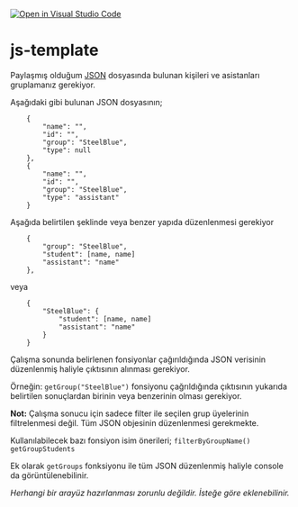 [![Open in Visual Studio Code](https://classroom.github.com/assets/open-in-vscode-c66648af7eb3fe8bc4f294546bfd86ef473780cde1dea487d3c4ff354943c9ae.svg)](https://classroom.github.com/online_ide?assignment_repo_id=8441789&assignment_repo_type=AssignmentRepo)
# js-template

Paylaşmış olduğum [JSON](https://github.com/Front-End-Bootcamp/vue-bootcamp/blob/d6f881aec77f15a4107eafc10f6a91e90f9268a4/homework%201/data.json) dosyasında bulunan kişileri ve asistanları gruplamanız gerekiyor. 

Aşağıdaki gibi bulunan JSON dosyasının;
```
	{
		"name": "",
		"id": "",
		"group": "SteelBlue",
		"type": null
	},
	{
		"name": "",
		"id": "",
		"group": "SteelBlue",
		"type": "assistant"
	}
```

Aşağıda belirtilen şeklinde veya benzer yapıda düzenlenmesi gerekiyor

```
	{
		"group": "SteelBlue",
		"student": [name, name]
		"assistant": "name"
	},
```

veya

```
	{
		"SteelBlue": {
			"student": [name, name]
			"assistant": "name"
		}
	}
```

Çalışma sonunda belirlenen fonsiyonlar çağırıldığında JSON verisinin düzenlenmiş haliyle çıktısının alınması gerekiyor.

Örneğin: ```getGroup("SteelBlue")``` fonsiyonu çağrıldığında çıktısının yukarıda belirtilen sonuçlardan birinin veya benzerinin olması gerekiyor.

**Not:** Çalışma sonucu için sadece filter ile seçilen grup üyelerinin filtrelenmesi değil. Tüm JSON objesinin düzenlenmesi gerekmekte.

Kullanılabilecek bazı fonsiyon isim önerileri;
```filterByGroupName()```
```getGroupStudents```

Ek olarak ```getGroups``` fonksiyonu ile tüm JSON düzenlenmiş haliyle console da görüntülenebilinir.


_Herhangi bir arayüz hazırlanması zorunlu değildir. İsteğe göre eklenebilinir._
